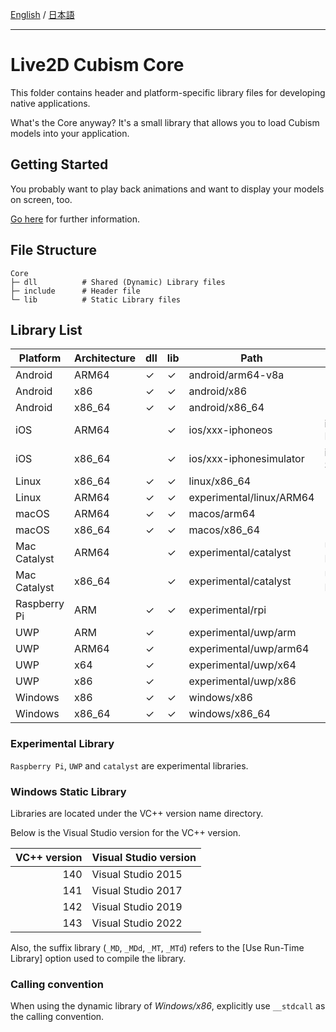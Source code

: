 [English](README.md) / [日本語](README.ja.md)

---

# Live2D Cubism Core

This folder contains header and platform-specific library files for developing native applications.

What's the Core anyway? It's a small library that allows you to load Cubism models into your application.


## Getting Started

You probably want to play back animations and want to display your models on screen, too.

[Go here](https://github.com/Live2D/CubismNativeSamples) for further information.


## File Structure

```
Core
├─ dll          # Shared (Dynamic) Library files
├─ include      # Header file
└─ lib          # Static Library files
```


## Library List

| Platform | Architecture | dll | lib | Path | Note |
| --- | --- | --- | --- | --- | --- |
| Android | ARM64 | ✓ | ✓ | android/arm64-v8a |   |
| Android | x86 | ✓ | ✓ | android/x86 |   |
| Android | x86_64 | ✓ | ✓ | android/x86_64 |   |
| iOS | ARM64 |   | ✓ | ios/xxx-iphoneos | iOS Devices |
| iOS | x86_64 |   | ✓ | ios/xxx-iphonesimulator | iOS Simulator |
| Linux | x86_64 | ✓ | ✓ | linux/x86_64 |   |
| Linux | ARM64 | ✓ | ✓ | experimental/linux/ARM64 |   |
| macOS | ARM64 | ✓ | ✓ | macos/arm64 |   |
| macOS | x86_64 | ✓ | ✓ | macos/x86_64 |   |
| Mac Catalyst | ARM64 |   | ✓ | experimental/catalyst | Universal Binary |
| Mac Catalyst | x86_64 |   | ✓ | experimental/catalyst | Universal Binary |
| Raspberry Pi | ARM | ✓ | ✓ | experimental/rpi |   |
| UWP | ARM | ✓ |   | experimental/uwp/arm |   |
| UWP | ARM64 | ✓ |   | experimental/uwp/arm64 |   |
| UWP | x64 | ✓ |   | experimental/uwp/x64 |   |
| UWP | x86 | ✓ |   | experimental/uwp/x86 |   |
| Windows | x86 | ✓ | ✓ | windows/x86 |   |
| Windows | x86_64 | ✓ | ✓ | windows/x86_64 |   |

### Experimental Library

`Raspberry Pi`, `UWP` and `catalyst` are experimental libraries.

### Windows Static Library

Libraries are located under the VC++ version name directory.

Below is the Visual Studio version for the VC++ version.

| VC++ version | Visual Studio version |
| ---: | --- |
| 140 | Visual Studio 2015 |
| 141 | Visual Studio 2017 |
| 142 | Visual Studio 2019 |
| 143 | Visual Studio 2022 |

Also, the suffix library (`_MD`, `_MDd`, `_MT`, `_MTd`) refers to the [Use Run-Time Library] option used to compile the library.

### Calling convention

When using the dynamic library of *Windows/x86*, explicitly use `__stdcall` as the calling convention.
